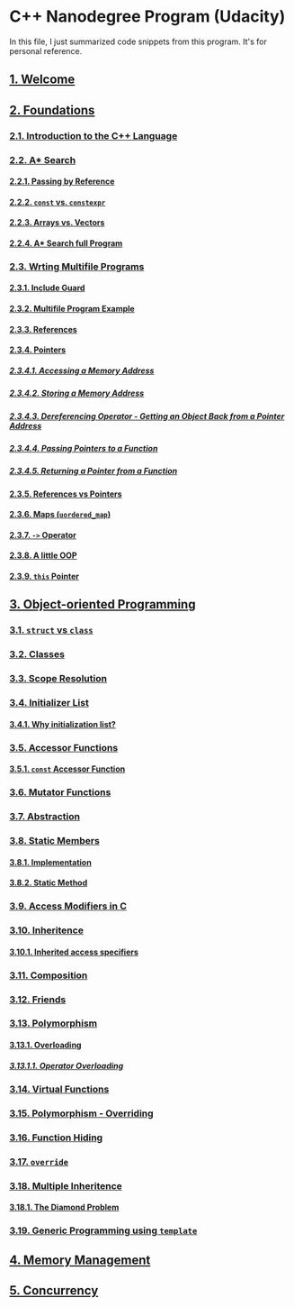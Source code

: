 # C++ Nanodegree Program (Udacity)
In this file, I just summarized code snippets from this program. It's for personal reference.

## [1. Welcome](./01_welcome/)
## [2. Foundations](./02_foundations/README.MD#2-foundations)
### [2.1. Introduction to the C++ Language](./02_foundations/README.MD#1-introduction-to-the-c-language)
### [2.2. A* Search](./02_foundations/README.MD#2-a-search)
#### [2.2.1. Passing by Reference](./02_foundations/README.MD#21-passing-by-reference)
#### [2.2.2. `const` vs. `constexpr`](./02_foundations/README.MD#22-const-vs-constexpr)
#### [2.2.3. Arrays vs. Vectors](./02_foundations/README.MD#23-arrays-vs-vectors)
#### [2.2.4. A* Search full Program](./02_foundations/README.MD#24-a-search-full-program)
### [2.3. Wrting Multifile Programs](./02_foundations/README.MD#3-writing-multifile-programs)
#### [2.3.1. Include Guard](./02_foundations/README.MD#31-include-guard)
#### [2.3.2. Multifile Program Example](./02_foundations/README.MD#32-multifile-program-example)
#### [2.3.3. References](./02_foundations/README.MD#33-references)
#### [2.3.4. Pointers](./02_foundations/README.MD#34-pointers)
##### [2.3.4.1. Accessing a Memory Address](./02_foundations/README.MD#341-accessing-a-memory-address)
##### [2.3.4.2. Storing a Memory Address](./02_foundations/README.MD#342-storing-a-memory-address)
##### [2.3.4.3. Dereferencing Operator - Getting an Object Back from a Pointer Address](./02_foundations/README.MD#343-dereferencing-operator---getting-an-object-back-from-a-pointer-address)
##### [2.3.4.4. Passing Pointers to a Function](./02_foundations/README.MD#344-passing-pointers-to-a-function)
##### [2.3.4.5. Returning a Pointer from a Function](./02_foundations/README.MD#345-returning-a-pointer-from-a-function)
#### [2.3.5. References vs Pointers](./02_foundations/README.MD#35-references-vs-pointers)
#### [2.3.6. Maps (`uordered_map`)](./02_foundations/README.MD#36-maps-unordered_map)
#### [2.3.7. `->` Operator](./02_foundations/README.MD#37---operator)
#### [2.3.8. A little OOP](./02_foundations/README.MD#38-a-little-oop)
#### [2.3.9. `this` Pointer](./02_foundations/README.MD#39-this-pointer)

## [3. Object-oriented Programming](./03_oop/README.md#3-object-oriented-programming)
### [3.1. `struct` vs `class`](./03_oop/README.md#31-struct-vs-class)
### [3.2. Classes](./03_oop/README.md#32-classes)
### [3.3. Scope Resolution](./03_oop/README.md#33-scope-resolution)
### [3.4. Initializer List](./03_oop/README.md#34-initializer-list)
#### [3.4.1. Why initialization list?](./03_oop/README.md#341-why-initialization-list)
### [3.5. Accessor Functions](./03_oop/README.md#35-accessor-functions)
#### [3.5.1. `const` Accessor Function](./03_oop/README.md#351-const-accessor-function)
### [3.6. Mutator Functions](./03_oop/README.md#36-mutator-functions)
### [3.7. Abstraction](./03_oop/README.md#37-abstraction)
### [3.8. Static Members](./03_oop/README.md#38-static-members)
#### [3.8.1. Implementation](./03_oop/README.md#381-implementation)
#### [3.8.2. Static Method](./03_oop/README.md#382-static-method)
### [3.9. Access Modifiers in C](./03_oop/README.md#39-access-modifiers-in-c)
### [3.10. Inheritence](./03_oop/README.md#310-inheritence)
#### [3.10.1. Inherited access specifiers](./03_oop/README.md#3101-inherited-access-specifiers)
### [3.11. Composition](./03_oop/README.md#311-composition)
### [3.12. Friends](./03_oop/README.md#312-friends)
### [3.13. Polymorphism](./03_oop/README.md#313-polymorphism)
#### [3.13.1. Overloading](./03_oop/README.md#3131-overloading)
##### [3.13.1.1. Operator Overloading](./03_oop/README.md#31311-operator-overloading)
### [3.14. Virtual Functions](./03_oop/README.md#314-virtual-functions)
### [3.15. Polymorphism - Overriding](./03_oop/README.md#315-polymorphism-overriding)
### [3.16. Function Hiding](./03_oop/README.md#316-function-hiding)
### [3.17. `override`](./03_oop/README.md#317-override)
### [3.18. Multiple Inheritence](./03_oop/README.md#318-multiple-inheritence)
#### [3.18.1. The Diamond Problem](./03_oop/README.md#3181-the-diamond-problem)
### [3.19. Generic Programming using `template`](./03_oop/README.md#319-generic-programming-using-template)

## [4. Memory Management](./04_mem/README.md#4-memory-management)
## [5. Concurrency]()

